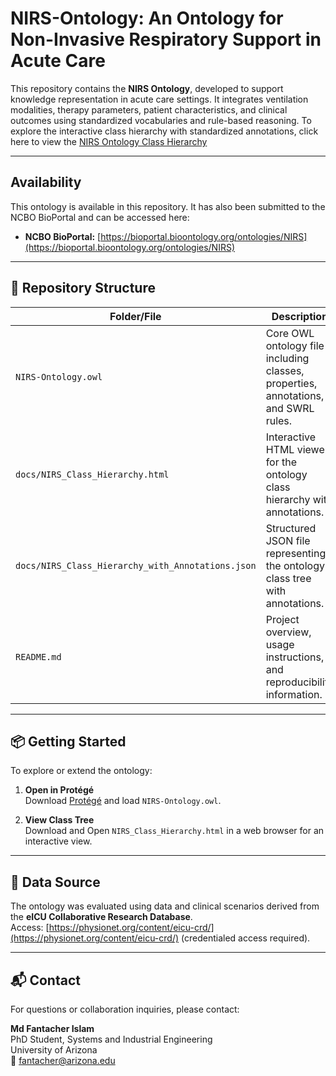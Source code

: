 # NIRS-Ontology: An Ontology for Non-Invasive Respiratory Support in Acute Care 

This repository contains the **NIRS Ontology**, developed to support knowledge representation in acute care settings. It integrates ventilation modalities, therapy parameters, patient characteristics, and clinical outcomes using standardized vocabularies and rule-based reasoning. To explore the interactive class hierarchy with standardized annotations, click here to view the [NIRS Ontology Class Hierarchy](https://vsubbian.github.io/NIRS-Ontology/NIRS_Class_Hierarchy.html)

---

## Availability

This ontology is available in this repository. It has also been submitted to the NCBO BioPortal and can be accessed here:

* **NCBO BioPortal:** [https://bioportal.bioontology.org/ontologies/NIRS](https://bioportal.bioontology.org/ontologies/NIRS)
---
## 📁 Repository Structure

| Folder/File                                | Description                                                                 |
|--------------------------------------------|-----------------------------------------------------------------------------|
| `NIRS-Ontology.owl`                        | Core OWL ontology file including classes, properties, annotations, and SWRL rules. |
| `docs/NIRS_Class_Hierarchy.html`           | Interactive HTML viewer for the ontology class hierarchy with annotations. |
| `docs/NIRS_Class_Hierarchy_with_Annotations.json` | Structured JSON file representing the ontology class tree with annotations. |
| `README.md`                                | Project overview, usage instructions, and reproducibility information.     |

---

## 📦 Getting Started

To explore or extend the ontology:

1. **Open in Protégé**  
   Download [Protégé](https://protege.stanford.edu/) and load `NIRS-Ontology.owl`.

2. **View Class Tree**  
   Download and Open `NIRS_Class_Hierarchy.html` in a web browser for an interactive view.

---

## 🧬 Data Source
The ontology was evaluated using data and clinical scenarios derived from the **eICU Collaborative Research Database**.  
Access: [https://physionet.org/content/eicu-crd/](https://physionet.org/content/eicu-crd/) (credentialed access required).

---

## 📬 Contact
For questions or collaboration inquiries, please contact:

**Md Fantacher Islam**  
PhD Student, Systems and Industrial Engineering  
University of Arizona  
📧 fantacher@arizona.edu

